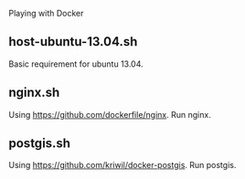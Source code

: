 Playing with Docker

## host-ubuntu-13.04.sh

Basic requirement for ubuntu 13.04.

## nginx.sh

Using https://github.com/dockerfile/nginx. Run nginx.

## postgis.sh

Using https://github.com/kriwil/docker-postgis. Run postgis.
